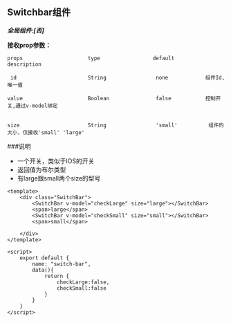## Switchbar组件

***全局组件:[否]***



**接收prop参数：**

    props                     type                 default          description

     id                       String                none            组件Id,唯一值

    value                     Boolean               false           控制开关,通过v-model绑定


    size                      String                'small'          组件的大小，仅接收'small' 'large'




###说明

- 一个开关，类似于IOS的开关
- 返回值为布尔类型
- 有large跟small两个size的型号


```
<template>
    <div class="SwitchBar">
        <SwitchBar v-model="checkLarge" size="large"></SwitchBar>
        <span>large</span>
        <SwitchBar v-model="checkSmall" size="small"></SwitchBar>
        <span>small</span>

    </div>
</template>

<script>
    export default {
        name: "switch-bar",
        data(){
            return {
                checkLarge:false,
                checkSmall:false
            }
        }
    }
</script>
```